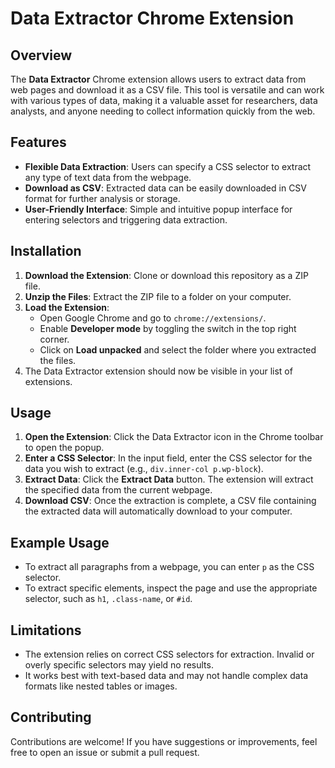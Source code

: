 # Data Extractor Chrome Extension

## Overview

The **Data Extractor** Chrome extension allows users to extract data from web pages and download it as a CSV file. This tool is versatile and can work with various types of data, making it a valuable asset for researchers, data analysts, and anyone needing to collect information quickly from the web.

## Features

- **Flexible Data Extraction**: Users can specify a CSS selector to extract any type of text data from the webpage.
- **Download as CSV**: Extracted data can be easily downloaded in CSV format for further analysis or storage.
- **User-Friendly Interface**: Simple and intuitive popup interface for entering selectors and triggering data extraction.

## Installation

1. **Download the Extension**: Clone or download this repository as a ZIP file.
2. **Unzip the Files**: Extract the ZIP file to a folder on your computer.
3. **Load the Extension**:
   - Open Google Chrome and go to `chrome://extensions/`.
   - Enable **Developer mode** by toggling the switch in the top right corner.
   - Click on **Load unpacked** and select the folder where you extracted the files.
4. The Data Extractor extension should now be visible in your list of extensions.

## Usage

1. **Open the Extension**: Click the Data Extractor icon in the Chrome toolbar to open the popup.
2. **Enter a CSS Selector**: In the input field, enter the CSS selector for the data you wish to extract (e.g., `div.inner-col p.wp-block`).
3. **Extract Data**: Click the **Extract Data** button. The extension will extract the specified data from the current webpage.
4. **Download CSV**: Once the extraction is complete, a CSV file containing the extracted data will automatically download to your computer.

## Example Usage

- To extract all paragraphs from a webpage, you can enter `p` as the CSS selector.
- To extract specific elements, inspect the page and use the appropriate selector, such as `h1`, `.class-name`, or `#id`.

## Limitations

- The extension relies on correct CSS selectors for extraction. Invalid or overly specific selectors may yield no results.
- It works best with text-based data and may not handle complex data formats like nested tables or images.

## Contributing

Contributions are welcome! If you have suggestions or improvements, feel free to open an issue or submit a pull request.